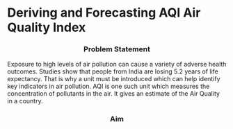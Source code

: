 # Deriving and Forecasting AQI Air Quality Index

<h3 style="text-align:center"><b>Problem Statement</b></h3>
Exposure to high levels of air pollution can cause a variety of adverse health outcomes. Studies show that people from India are losing 5.2 years of life expectancy. That is why a unit must be introduced which can help identify key indicators in air pollution. AQI is one such unit which measures the concentration of pollutants in the air. It gives an estimate of the Air Quality in a country.


<h3 style="text-align:center"><b>Aim</b></h3>



